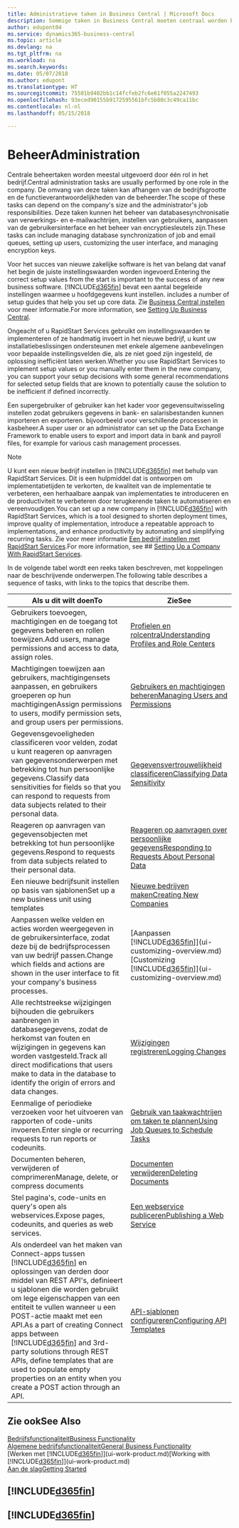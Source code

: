 ```yaml
---
title: Administratieve taken in Business Central | Microsoft Docs
description: Sommige taken in Business Central moeten centraal worden beheerd en ingesteld. Zie om welke taken het gaat en wat u hiermee doet.
author: edupont04
ms.service: dynamics365-business-central
ms.topic: article
ms.devlang: na
ms.tgt_pltfrm: na
ms.workload: na
ms.search.keywords: 
ms.date: 05/07/2018
ms.author: edupont
ms.translationtype: HT
ms.sourcegitcommit: 75501b9402bb1c14fcfeb2fc6e61f055a2247493
ms.openlocfilehash: 93eced90155b9172595561bfc5b80c3c49ca11bc
ms.contentlocale: nl-nl
ms.lasthandoff: 05/15/2018

---
```

# <a name="administration"></a><span data-ttu-id="b4ffc-104">Beheer</span><span class="sxs-lookup"><span data-stu-id="b4ffc-104">Administration</span></span>
<span data-ttu-id="b4ffc-105">Centrale beheertaken worden meestal uitgevoerd door één rol in het bedrijf.</span><span class="sxs-lookup"><span data-stu-id="b4ffc-105">Central administration tasks are usually performed by one role in the company.</span></span> <span data-ttu-id="b4ffc-106">De omvang van deze taken kan afhangen van de bedrijfsgrootte en de functieverantwoordelijkheden van de beheerder.</span><span class="sxs-lookup"><span data-stu-id="b4ffc-106">The scope of these tasks can depend on the company's size and the administrator's job responsibilities.</span></span> <span data-ttu-id="b4ffc-107">Deze taken kunnen het beheer van databasesynchronisatie van verwerkings- en e-mailwachtrijen, instellen van gebruikers, aanpassen van de gebruikersinterface en het beheer van encryptiesleutels zijn.</span><span class="sxs-lookup"><span data-stu-id="b4ffc-107">These tasks can include managing database synchronization of job and email queues, setting up users, customizing the user interface, and managing encryption keys.</span></span>  

<span data-ttu-id="b4ffc-108">Voor het succes van nieuwe zakelijke software is het van belang dat vanaf het begin de juiste instellingswaarden worden ingevoerd.</span><span class="sxs-lookup"><span data-stu-id="b4ffc-108">Entering the correct setup values from the start is important to the success of any new business software.</span></span> [!INCLUDE[d365fin](includes/d365fin_md.md)]<span data-ttu-id="b4ffc-109"> bevat een aantal begeleide instellingen waarmee u hoofdgegevens kunt instellen.</span><span class="sxs-lookup"><span data-stu-id="b4ffc-109"> includes a number of setup guides that help you set up core data.</span></span> <span data-ttu-id="b4ffc-110">Zie [Business Central instellen](setup.md) voor meer informatie.</span><span class="sxs-lookup"><span data-stu-id="b4ffc-110">For more information, see [Setting Up Business Central](setup.md).</span></span>

<span data-ttu-id="b4ffc-111">Ongeacht of u RapidStart Services gebruikt om instellingswaarden te implementeren of ze handmatig invoert in het nieuwe bedrijf, u kunt uw installatiebeslissingen ondersteunen met enkele algemene aanbevelingen voor bepaalde instellingsvelden die, als ze niet goed zijn ingesteld, de oplossing inefficiënt laten werken.</span><span class="sxs-lookup"><span data-stu-id="b4ffc-111">Whether you use RapidStart Services to implement setup values or you manually enter them in the new company, you can support your setup decisions with some general recommendations for selected setup fields that are known to potentially cause the solution to be inefficient if defined incorrectly.</span></span>  

<span data-ttu-id="b4ffc-112">Een supergebruiker of gebruiker kan het kader voor gegevensuitwisseling instellen zodat gebruikers gegevens in bank- en salarisbestanden kunnen importeren en exporteren. bijvoorbeeld voor verschillende processen in kasbeheer.</span><span class="sxs-lookup"><span data-stu-id="b4ffc-112">A super user or an administrator can set up the Data Exchange Framework to enable users to export and import data in bank and payroll files, for example for various cash management processes.</span></span>

> [!NOTE]
> <span data-ttu-id="b4ffc-113">U kunt een nieuw bedrijf instellen in [!INCLUDE[d365fin](includes/d365fin_md.md)] met behulp van RapidStart Services. Dit is een hulpmiddel dat is ontworpen om implementatietijden te verkorten, de kwaliteit van de implementatie te verbeteren, een herhaalbare aanpak van implementaties te introduceren en de productiviteit te verbeteren door terugkerende taken te automatiseren en vereenvoudigen.</span><span class="sxs-lookup"><span data-stu-id="b4ffc-113">You can set up a new company in [!INCLUDE[d365fin](includes/d365fin_md.md)] with RapidStart Services, which is a tool designed to shorten deployment times, improve quality of implementation, introduce a repeatable approach to implementations, and enhance productivity by automating and simplifying recurring tasks.</span></span> <span data-ttu-id="b4ffc-114">Zie voor meer informatie [Een bedrijf instellen met RapidStart Services](admin-set-up-a-company-with-rapidstart.md).</span><span class="sxs-lookup"><span data-stu-id="b4ffc-114">For more information, see ## [Setting Up a Company With RapidStart Services](admin-set-up-a-company-with-rapidstart.md).</span></span>

<span data-ttu-id="b4ffc-115">In de volgende tabel wordt een reeks taken beschreven, met koppelingen naar de beschrijvende onderwerpen.</span><span class="sxs-lookup"><span data-stu-id="b4ffc-115">The following table describes a sequence of tasks, with links to the topics that describe them.</span></span>   

|<span data-ttu-id="b4ffc-116">**Als u dit wilt doen**</span><span class="sxs-lookup"><span data-stu-id="b4ffc-116">**To**</span></span>|<span data-ttu-id="b4ffc-117">**Zie**</span><span class="sxs-lookup"><span data-stu-id="b4ffc-117">**See**</span></span>|  
|------------|-------------|  
|<span data-ttu-id="b4ffc-118">Gebruikers toevoegen, machtigingen en de toegang tot gegevens beheren en rollen toewijzen.</span><span class="sxs-lookup"><span data-stu-id="b4ffc-118">Add users, manage permissions and access to data, assign roles.</span></span>|[<span data-ttu-id="b4ffc-119">Profielen en rolcentra</span><span class="sxs-lookup"><span data-stu-id="b4ffc-119">Understanding Profiles and Role Centers</span></span>](admin-users-profiles-roles.md)|  
|<span data-ttu-id="b4ffc-120">Machtigingen toewijzen aan gebruikers, machtigingensets aanpassen, en gebruikers groeperen op hun machtigingen</span><span class="sxs-lookup"><span data-stu-id="b4ffc-120">Assign permissions to users, modify permission sets, and group users per permissions.</span></span>|[<span data-ttu-id="b4ffc-121">Gebruikers en machtigingen beheren</span><span class="sxs-lookup"><span data-stu-id="b4ffc-121">Managing Users and Permissions</span></span>](ui-how-users-permissions.md)|
|<span data-ttu-id="b4ffc-122">Gegevensgevoeligheden classificeren voor velden, zodat u kunt reageren op aanvragen van gegevensonderwerpen met betrekking tot hun persoonlijke gegevens.</span><span class="sxs-lookup"><span data-stu-id="b4ffc-122">Classify data sensitivities for fields so that you can respond to requests from data subjects related to their personal data.</span></span>|[<span data-ttu-id="b4ffc-123">Gegevensvertrouwelijkheid classificeren</span><span class="sxs-lookup"><span data-stu-id="b4ffc-123">Classifying Data Sensitivity</span></span>](admin-classifying-data-sensitivity.md)|
|<span data-ttu-id="b4ffc-124">Reageren op aanvragen van gegevensobjecten met betrekking tot hun persoonlijke gegevens.</span><span class="sxs-lookup"><span data-stu-id="b4ffc-124">Respond to requests from data subjects related to their personal data.</span></span>|[<span data-ttu-id="b4ffc-125">Reageren op aanvragen over persoonlijke gegevens</span><span class="sxs-lookup"><span data-stu-id="b4ffc-125">Responding to Requests About Personal Data</span></span>](admin-responding-to-requests-about-personal-data.md)|
|<span data-ttu-id="b4ffc-126">Een nieuwe bedrijfsunit instellen op basis van sjablonen</span><span class="sxs-lookup"><span data-stu-id="b4ffc-126">Set up a new business unit using templates</span></span>|[<span data-ttu-id="b4ffc-127">Nieuwe bedrijven maken</span><span class="sxs-lookup"><span data-stu-id="b4ffc-127">Creating New Companies</span></span>](about-new-company.md)|
|<span data-ttu-id="b4ffc-128">Aanpassen welke velden en acties worden weergegeven in de gebruikersinterface, zodat deze bij de bedrijfsprocessen van uw bedrijf passen.</span><span class="sxs-lookup"><span data-stu-id="b4ffc-128">Change which fields and actions are shown in the user interface to fit your company's business processes.</span></span> |<span data-ttu-id="b4ffc-129">[Aanpassen [!INCLUDE[d365fin](includes/d365fin_md.md)]](ui-customizing-overview.md)</span><span class="sxs-lookup"><span data-stu-id="b4ffc-129">[Customizing [!INCLUDE[d365fin](includes/d365fin_md.md)]](ui-customizing-overview.md)</span></span> |
|<span data-ttu-id="b4ffc-130">Alle rechtstreekse wijzigingen bijhouden die gebruikers aanbrengen in databasegegevens, zodat de herkomst van fouten en wijzigingen in gegevens kan worden vastgesteld.</span><span class="sxs-lookup"><span data-stu-id="b4ffc-130">Track all direct modifications that users make to data in the database to identify the origin of errors and data changes.</span></span>|[<span data-ttu-id="b4ffc-131">Wijzigingen registreren</span><span class="sxs-lookup"><span data-stu-id="b4ffc-131">Logging Changes</span></span>](across-log-changes.md)|  
|<span data-ttu-id="b4ffc-132">Eenmalige of periodieke verzoeken voor het uitvoeren van rapporten of code-units invoeren.</span><span class="sxs-lookup"><span data-stu-id="b4ffc-132">Enter single or recurring requests to run reports or codeunits.</span></span>|[<span data-ttu-id="b4ffc-133">Gebruik van taakwachtrijen om taken te plannen</span><span class="sxs-lookup"><span data-stu-id="b4ffc-133">Using Job Queues to Schedule Tasks</span></span>](admin-job-queues-schedule-tasks.md)|  
|<span data-ttu-id="b4ffc-134">Documenten beheren, verwijderen of comprimeren</span><span class="sxs-lookup"><span data-stu-id="b4ffc-134">Manage, delete, or compress documents</span></span>|[<span data-ttu-id="b4ffc-135">Documenten verwijderen</span><span class="sxs-lookup"><span data-stu-id="b4ffc-135">Deleting Documents</span></span>](admin-manage-documents.md)|  
|<span data-ttu-id="b4ffc-136">Stel pagina's, code-units en query's open als webservices.</span><span class="sxs-lookup"><span data-stu-id="b4ffc-136">Expose pages, codeunits, and queries as web services.</span></span>|[<span data-ttu-id="b4ffc-137">Een webservice publiceren</span><span class="sxs-lookup"><span data-stu-id="b4ffc-137">Publishing a Web Service</span></span>](across-how-publish-web-service.md)|
|<span data-ttu-id="b4ffc-138">Als onderdeel van het maken van Connect-apps tussen [!INCLUDE[d365fin](includes/d365fin_md.md)] en oplossingen van derden door middel van REST API's, definieert u sjablonen die worden gebruikt om lege eigenschappen van een entiteit te vullen wanneer u een POST-actie maakt met een API.</span><span class="sxs-lookup"><span data-stu-id="b4ffc-138">As a part of creating Connect apps between [!INCLUDE[d365fin](includes/d365fin_md.md)] and 3rd-party solutions through REST APIs, define templates that are used to populate empty properties on an entity when you create a POST action through an API.</span></span>|[<span data-ttu-id="b4ffc-139">API-sjablonen configureren</span><span class="sxs-lookup"><span data-stu-id="b4ffc-139">Configuring API Templates</span></span>](admin-configuring-api-template.md)|

## <a name="see-also"></a><span data-ttu-id="b4ffc-140">Zie ook</span><span class="sxs-lookup"><span data-stu-id="b4ffc-140">See Also</span></span>
[<span data-ttu-id="b4ffc-141">Bedrijfsfunctionaliteit</span><span class="sxs-lookup"><span data-stu-id="b4ffc-141">Business Functionality</span></span>](across-business-functionality.md)  
[<span data-ttu-id="b4ffc-142">Algemene bedrijfsfunctionaliteit</span><span class="sxs-lookup"><span data-stu-id="b4ffc-142">General Business Functionality</span></span>](ui-across-business-areas.md)  
<span data-ttu-id="b4ffc-143">[Werken met [!INCLUDE[d365fin](includes/d365fin_md.md)]](ui-work-product.md)</span><span class="sxs-lookup"><span data-stu-id="b4ffc-143">[Working with [!INCLUDE[d365fin](includes/d365fin_md.md)]](ui-work-product.md)</span></span>  
[<span data-ttu-id="b4ffc-144">Aan de slag</span><span class="sxs-lookup"><span data-stu-id="b4ffc-144">Getting Started</span></span>](product-get-started.md)    

## [!INCLUDE[d365fin](includes/free_trial_md.md)]  
## [!INCLUDE[d365fin](includes/training_link_md.md)]

